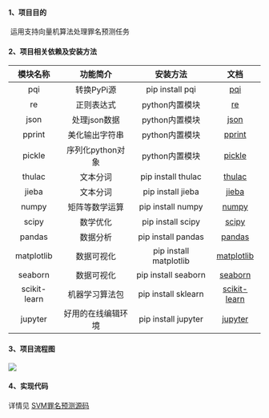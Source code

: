#### 1、项目目的

​	运用支持向量机算法处理罪名预测任务

#### 2、项目相关依赖及安装方法

|   模块名称   |      功能简介      |        安装方法        |                             文档                             |
| :----------: | :----------------: | :--------------------: | :----------------------------------------------------------: |
|     pqi      |     转换PyPi源     |    pip install pqi     |       [pqi](https://github.com/yhangf/PyQuickInstall)        |
|      re      |     正则表达式     |     python内置模块     | [re](https://docs.python.org/3/library/re.html?highlight=re#module-re) |
|     json     |    处理json数据    |     python内置模块     | [json](https://docs.python.org/3/library/json.html?highlight=json#module-json) |
|    pprint    |   美化输出字符串   |     python内置模块     | [pprint](https://docs.python.org/3/library/pprint.html?highlight=pprint#module-pprint) |
|    pickle    |  序列化python对象  |     python内置模块     | [pickle](https://docs.python.org/3/library/pickle.html?highlight=pickle#module-pickle) |
|    thulac    |      文本分词      |   pip install thulac   |          [thulac](http://thulac.thunlp.org/#jiekou)          |
|    jieba     |      文本分词      |   pip install jieba    |           [jieba](https://github.com/fxsjy/jieba)            |
|    numpy     |   矩阵等数学运算   |   pip install numpy    |                [numpy](http://www.numpy.org/)                |
|    scipy     |      数学优化      |   pip install scipy    |               [scipy](https://www.scipy.org/)                |
|    pandas    |      数据分析      |   pip install pandas   |             [pandas](http://pandas.pydata.org/)              |
|  matplotlib  |     数据可视化     | pip install matplotlib |            [matplotlib](https://matplotlib.org/)             |
|   seaborn    |     数据可视化     |  pip install seaborn   |            [seaborn](http://seaborn.pydata.org/)             |
| scikit-learn |   机器学习算法包   |  pip install sklearn   | [scikit-learn](http://scikit-learn.org/stable/documentation.html) |
|   jupyter    | 好用的在线编辑环境 |  pip install jupyter   |                [jupyter](http://jupyter.org/)                |

#### 3、项目流程图



![](https://github.com/qiu19qq/AI-and-ML/blob/master/SVM%E7%BD%AA%E5%90%8D%E9%A2%84%E6%B5%8B/flow_chart.png)

#### 4、实现代码

详情见 [SVM罪名预测源码](./SVM罪名预测.ipynb)